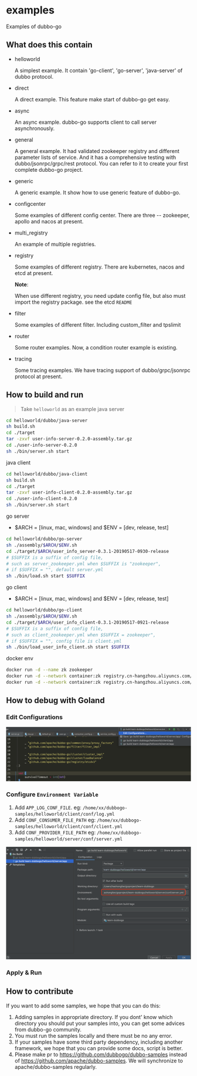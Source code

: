# examples

Examples of dubbo-go

## What does this contain

* helloworld

    A simplest example. It contain 'go-client', 'go-server', 'java-server' of dubbo protocol. 
    
* direct

    A direct example. This feature make start of dubbo-go get easy. 
    
* async

    An async example. dubbo-go supports client to call server asynchronously. 

* general

    A general example. It had validated zookeeper registry and different parameter lists of service. 
  And it has a comprehensive testing with dubbo/jsonrpc/grpc/rest protocol. You can refer to it to create your first complete dubbo-go project.

* generic

    A generic example. It show how to use generic feature of dubbo-go.

* configcenter

    Some examples of different config center. There are three -- zookeeper, apollo and nacos at present.

* multi_registry

    An example of multiple registries.

* registry

    Some examples of different registry. There are kubernetes, nacos and etcd at present.

	**Note**:

	When use different registry, you need update config file, but also must import the registry package. see the etcd `README`

* filter

    Some examples of different filter. Including custom_filter and tpslimit
    
* router

    Some router examples. Now, a condition router example is existing. 
    
* tracing

    Some tracing examples. We have tracing support of dubbo/grpc/jsonrpc protocol at present. 

## How to build and run

> Take `helloworld` as an example
java server

```bash
cd helloworld/dubbo/java-server
sh build.sh
cd ./target
tar -zxvf user-info-server-0.2.0-assembly.tar.gz
cd ./user-info-server-0.2.0
sh ./bin/server.sh start
```

java client

```bash
cd helloworld/dubbo/java-client
sh build.sh
cd ./target
tar -zxvf user-info-client-0.2.0-assembly.tar.gz
cd ./user-info-client-0.2.0
sh ./bin/server.sh start
```

go server

* $ARCH = [linux, mac, windows] and $ENV = [dev, release, test]

```bash
cd helloworld/dubbo/go-server
sh ./assembly/$ARCH/$ENV.sh
cd ./target/$ARCH/user_info_server-0.3.1-20190517-0930-release
# $SUFFIX is a suffix of config file,
# such as server_zookeeper.yml when $SUFFIX is "zookeeper", 
# if $SUFFIX = "", default server.yml
sh ./bin/load.sh start $SUFFIX
```

go client

* $ARCH = [linux, mac, windows] and $ENV = [dev, release, test]

```bash
cd helloworld/dubbo/go-client
sh ./assembly/$ARCH/$ENV.sh
cd ./target/$ARCH/user_info_client-0.3.1-20190517-0921-release
# $SUFFIX is a suffix of config file,
# such as client_zookeeper.yml when $SUFFIX = zookeeper", 
# if $SUFFIX = "", config file is client.yml
sh ./bin/load_user_info_client.sh start $SUFFIX
```

docker env

```bash
docker run -d --name zk zookeeper
docker run -d --network container:zk registry.cn-hangzhou.aliyuncs.com/scottwang/go-server
docker run -d --network container:zk registry.cn-hangzhou.aliyuncs.com/scottwang/go-client
```

## How to debug with Goland

### Edit Configurations

![](.images/edit_configuratios.png)

### Configure `Environment Variable`

1. Add `APP_LOG_CONF_FILE`. eg: `/home/xx/dubbogo-samples/helloworld/client/conf/log.yml`
2. Add `CONF_CONSUMER_FILE_PATH` eg: `/home/xx/dubbogo-samples/helloworld/client/conf/client.yml`
3. Add `CONF_PROVIDER_FILE_PATH` eg: `/home/xx/dubbogo-samples/helloworld/server/conf/server.yml`

![](.images/edit_env.png)
	
### Apply & Run

## How to contribute

If you want to add some samples, we hope that you can do this:
1. Adding samples in appropriate directory. If you dont' know which directory you should put your samples into, you can get some advices from dubbo-go community.
2. You must run the samples locally and there must be no any error.
3. If your samples have some third party dependency, including another framework, we hope that you can provide some docs, script is better.
4. Please make pr to https://github.com/dubbogo/dubbo-samples instead of https://github.com/apache/dubbo-samples. We will synchronize to apache/dubbo-samples regularly.
